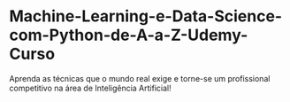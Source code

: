 # Machine-Learning-e-Data-Science-com-Python-de-A-a-Z-Udemy-Curso

Aprenda as técnicas que o mundo real exige e torne-se um profissional competitivo na área de Inteligência Artificial!
